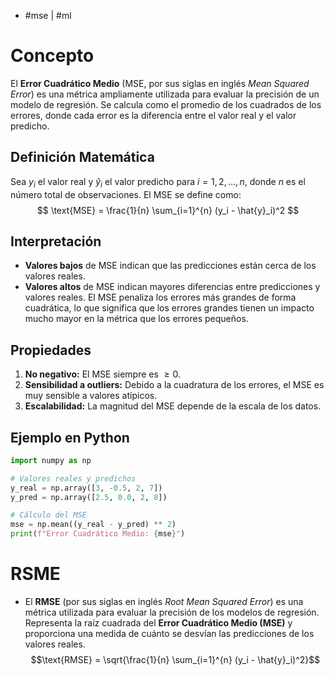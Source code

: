- #mse | #ml

# Concepto
El **Error Cuadrático Medio** (MSE, por sus siglas en inglés *Mean Squared Error*) es una métrica ampliamente utilizada para evaluar la precisión de un modelo de regresión. Se calcula como el promedio de los cuadrados de los errores, donde cada error es la diferencia entre el valor real y el valor predicho.
## Definición Matemática
Sea $y_i$ el valor real y $\hat{y}_i$ el valor predicho para $i = 1, 2, \dots, n$, donde $n$ es el número total de observaciones. El MSE se define como:
$$ \text{MSE} = \frac{1}{n} \sum_{i=1}^{n} (y_i - \hat{y}_i)^2 $$
## Interpretación
- **Valores bajos** de MSE indican que las predicciones están cerca de los valores reales.
- **Valores altos** de MSE indican mayores diferencias entre predicciones y valores reales.
El MSE penaliza los errores más grandes de forma cuadrática, lo que significa que los errores grandes tienen un impacto mucho mayor en la métrica que los errores pequeños.
## Propiedades
1. **No negativo:** El MSE siempre es $\geq 0$.
2. **Sensibilidad a outliers:** Debido a la cuadratura de los errores, el MSE es muy sensible a valores atípicos.
3. **Escalabilidad:** La magnitud del MSE depende de la escala de los datos.
## Ejemplo en Python

```python
import numpy as np

# Valores reales y predichos
y_real = np.array([3, -0.5, 2, 7])
y_pred = np.array([2.5, 0.0, 2, 8])

# Cálculo del MSE
mse = np.mean((y_real - y_pred) ** 2)
print(f"Error Cuadrático Medio: {mse}")
```

# RSME
- El **RMSE** (por sus siglas en inglés *Root Mean Squared Error*) es una métrica utilizada para evaluar la precisión de los modelos de regresión. Representa la raíz cuadrada del **Error Cuadrático Medio (MSE)** y proporciona una medida de cuánto se desvían las predicciones de los valores reales.
$$\text{RMSE} = \sqrt{\frac{1}{n} \sum_{i=1}^{n} (y_i - \hat{y}_i)^2}$$